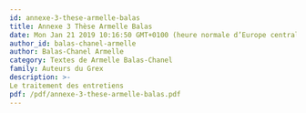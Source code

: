 ```yaml
---
id: annexe-3-these-armelle-balas
title: Annexe 3 Thèse Armelle Balas
date: Mon Jan 21 2019 10:16:50 GMT+0100 (heure normale d’Europe centrale)
author_id: balas-chanel-armelle
author: Balas-Chanel Armelle
category: Textes de Armelle Balas-Chanel
family: Auteurs du Grex
description: >-
Le traitement des entretiens 
pdf: /pdf/annexe-3-these-armelle-balas.pdf
---
```

